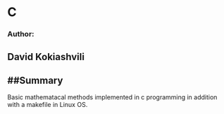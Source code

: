 # C

### Author:
David Kokiashvili 
---------

##Summary
---------
Basic mathematacal methods implemented in c programming in addition with a makefile in Linux OS.
